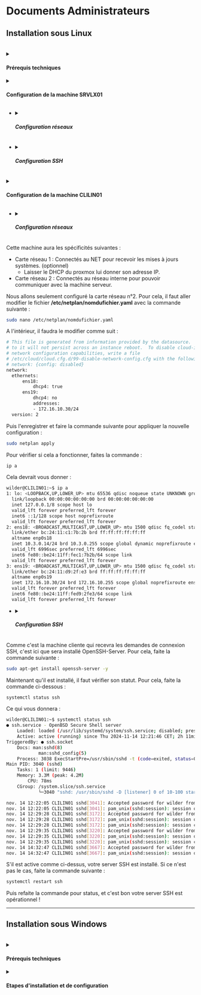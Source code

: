 # Documents Administrateurs

<summary><h2> Installation sous Linux </h2></summary>
<br>

<details>
<summary><h4> Prérequis techniques </h4></summary>
<br>

**Serveur Debian 12 (en CLI sans GUI) :**
  * Nom : **SRVLX01**
  * Compte : **root**
  * Mot de passe : **Azerty1***
  * Adresse IPv4 fixe : **172.16.10.10/24**

**Client Ubuntu 22.04/24.04 LTS :**
  * Nom : **CLILIN01**
  * Compte : **wilder**
  * Mot de passe : **Azerty1***
  * Adresse IPv4 fixe : **172.16.10.30/24**

</details>

<details>
<summary><h4> Configuration de la machine SRVLX01 </h4></summary>

  + <details>
    <summary><h5> Configuration système </h5></summary>
    <br>

    Cette machine aura les spécificités suivantes :
      * CPU : 2 cœurs
      * RAM :
        * Minimum : 512 Mo
        * Maximum : 2048 Mo
      * Stockage : Disque dur HDD de 32 Go

  </details>

  + <details>
    <summary><h5> Configuration réseaux </h5></summary>
    <br>

    Cette machine aura les spécificités suivantes :
      * Carte réseau 1 : Connectés au NET pour recevoir les mises à jours systèmes.
        * Laisser le DHCP du proxmox lui donner son adresse IP.
      * Carte réseau 2 : Connectés au réseau interne pour pouvoir communiquer avec la machine cliente.

    Nous allons seulement configuré la carte réseau N°2. Pour cela, il faut aller modifier le fichier **/etc/netplan/nomdufichier.yaml** avec la commande suivante :
    ```bash
    sudo nano /etc/netplan/nomdufichier.yaml
    ```
    A l'intérieur, il faudra le modifier comme suit :
    ``` bash
    # This file is generated from information provided by the datasource.  Changes
    # to it will not persist across an instance reboot.  To disable cloud-init's
    # network configuration capabilities, write a file
    # /etc/cloud/cloud.cfg.d/99-disable-network-config.cfg with the following:
    # network: {config: disabled}
    network:
        ethernets:
            ens18:
                dhcp4: true
            ens19:
                dhcp4: no
                addresses:
                - 172.16.10.10/24
        version: 2
    ```
    Puis l'enregistrer et faire la commande suivante pour appliquer la nouvelle configuration :
    ``` bash
    sudo netplan apply
    ```
    Pour vérifier si cela a fonctionner, faites la commande :
    ``` bash
    ip a
    ```
    Cela devrait vous donner :
    ``` bash
    1: lo: <LOOPBACK,UP,LOWER_UP> mtu 65536 qdisc noqueue state UNKNOWN group default qlen 1000
      link/loopback 00:00:00:00:00:00 brd 00:00:00:00:00:00
      inet 127.0.0.1/8 scope host lo
      valid_lft forever preferred_lft forever
      inet6 ::1/128 scope host noprefixroute
      valid_lft forever preferred_lft forever
    2: ens18: <BROADCAST,MULTICAST,UP,LOWER_UP> mtu 1500 qdisc fq_codel state UP group default qlen 1000
      link/ether bc:24:11:0b:e9:0c brd ff:ff:ff:ff:ff:ff
      altname enp0s18
      inet 10.3.0.10/24 metric 100 brd 10.3.0.255 scope global dynamic ens18
      valid_lft 5613sec preferred_lft 5613sec
      inet6 fe80::be24:11ff:fe0b:e90c/64 scope link
      valid_lft forever preferred_lft forever
    3: ens19: <BROADCAST,MULTICAST,UP,LOWER_UP> mtu 1500 qdisc fq_codel state UP group default qlen 1000
      link/ether bc:24:11:23:d2:94 brd ff:ff:ff:ff:ff:ff
      altname enp0s19
      inet 172.16.10.10/24 brd 172.16.10.255 scope global ens19
      valid_lft forever preferred_lft forever
      inet6 fe80::be24:11ff:fe23:d294/64 scope link
      valid_lft forever preferred_lft forever
    ```

  </details>


  + <details>
    <summary><h5> Configuration SSH </h5></summary>
    <br>

    La machine serveur envoie des demandes de connexion SSH, il faudra donc installer le paquet OpenSSH-Client . Pour cela, faite la commande suivante :
    ``` bash
    sudo apt-get install openssh-client -y
    ```
    Maintenant qu'il est installé, vous pouvez vérifier la connexion avec une machine cible. Pour cela, faite la commande suivante :
    ``` bash
    ssh wilder@172.16.10.30
    ```
    Il vous sera demandé un mot de passe, qui correspond à celui de l'utilisateur de la machine distante à laquelle vous vous connecter. Une fois la connexion établie, vous aurez le contrôle à distance de la machine cliente sur votre machine serveur,comme suit :
    ``` bash
    wilder@SRVLX01:~$ ssh wilder@172.16.10.30
    wilder@172.16.10.30's password:
    Welcome to Ubuntu 24.04.1 LTS (GNU/Linux 6.8.0-48-generic x86_64)
    
    * Documentation:  https://help.ubuntu.com
    * Management:     https://landscape.canonical.com
    * Support:        https://ubuntu.com/pro

    La maintenance de sécurité étendue pour Applications n'est pas activée.

    16 mises à jour peuvent être appliquées immédiatement.
    Pour afficher ces mises à jour supplémentaires, exécuter : apt list --upgradable

    Activez ESM Apps pour recevoir des futures mises à jour de sécurité supplémentaires.
    Visitez https://ubuntu.com/esm ou executez : sudo pro status

    Last login: Thu Nov 14 14:41:13 2024 from 172.16.10.10
    wilder@CLILIN01:~$
    ```
    Votre connexion est maintenant bien établie.

  </details>

</details>


<details>
<summary><h4> Configuration de la machine CLILIN01 </h4></summary>
<br>

  + <details>
    <summary><h5> Configuration systèmes </h5></summary>
    <br>

Cette machine aura les spécificités suivantes :
  * CPU : 2 cœur
  * RAM : Minimum - 512 Mo / Maximum - 2048 Mo
  * Stockage : HDD de 32 Go

  </details>


  + <details>
    <summary><h5> Configuration réseaux </h5></summary>
    <br>

Cette machine aura les spécificités suivantes :
  * Carte réseau 1 : Connectés au NET pour recevoir les mises à jours systèmes. (optionnel)
    * Laisser le DHCP du proxmox lui donner son adresse IP.
  * Carte réseau 2 : Connectés au réseau interne pour pouvoir communiquer avec la machine serveur.

Nous allons seulement configuré la carte réseau n°2. Pour cela, il faut aller modifier le fichier **/etc/netplan/nomdufichier.yaml** avec la commande suivante :
``` bash
sudo nano /etc/netplan/nomdufichier.yaml
```
A l'intérieur, il faudra le modifier comme suit :
``` bash
# This file is generated from information provided by the datasource.  Changes
# to it will not persist across an instance reboot.  To disable cloud-init's
# network configuration capabilities, write a file
# /etc/cloud/cloud.cfg.d/99-disable-network-config.cfg with the following:
# network: {config: disabled}
network:
  ethernets:
      ens18:
          dhcp4: true
      ens19:
          dhcp4: no
          addresses:
          - 172.16.10.30/24
  version: 2
```
Puis l'enregistrer et faire la commande suivante pour appliquer la nouvelle configuration :
``` bash
sudo netplan apply
```
Pour vérifier si cela a fonctionner, faites la commande :
``` bash
ip a
```
Cela devrait vous donner :
``` bash
wilder@CLILIN01:~$ ip a
1: lo: <LOOPBACK,UP,LOWER_UP> mtu 65536 qdisc noqueue state UNKNOWN group default qlen 1000
  link/loopback 00:00:00:00:00:00 brd 00:00:00:00:00:00
  inet 127.0.0.1/8 scope host lo
  valid_lft forever preferred_lft forever
  inet6 ::1/128 scope host noprefixroute
  valid_lft forever preferred_lft forever
2: ens18: <BROADCAST,MULTICAST,UP,LOWER_UP> mtu 1500 qdisc fq_codel state UP group default qlen 1000
  link/ether bc:24:11:c1:7b:2b brd ff:ff:ff:ff:ff:ff
  altname enp0s18
  inet 10.3.0.14/24 brd 10.3.0.255 scope global dynamic noprefixroute ens18
  valid_lft 6996sec preferred_lft 6996sec
  inet6 fe80::be24:11ff:fec1:7b2b/64 scope link
  valid_lft forever preferred_lft forever
3: ens19: <BROADCAST,MULTICAST,UP,LOWER_UP> mtu 1500 qdisc fq_codel state UP group default qlen 1000
  link/ether bc:24:11:d9:2f:e3 brd ff:ff:ff:ff:ff:ff
  altname enp0s19
  inet 172.16.10.30/24 brd 172.16.10.255 scope global noprefixroute ens19
  valid_lft forever preferred_lft forever
  inet6 fe80::be24:11ff:fed9:2fe3/64 scope link
  valid_lft forever preferred_lft forever
```

  </details>


  + <details>
    <summary><h5> Configuration SSH </h5></summary>
    <br>

Comme c'est la machine cliente qui recevra les demandes de connexion SSH, c'est ici que sera installé OpenSSH-Server. Pour cela, faite la commande suivante :
``` bash
sudo apt-get install openssh-server -y
```
Maintenant qu'il est installé, il faut vérifier son statut. Pour cela, faite la commande ci-dessous :
``` bash
systemctl status ssh
```
Ce qui vous donnera :
``` bash
wilder@CLILIN01:~$ systemctl status ssh
● ssh.service - OpenBSD Secure Shell server
    Loaded: loaded (/usr/lib/systemd/system/ssh.service; disabled; preset: enabled)
    Active: active (running) since Thu 2024-11-14 12:21:46 CET; 2h 11min ago
TriggeredBy: ● ssh.socket
    Docs: man:sshd(8)
            man:sshd_config(5)
    Process: 3038 ExecStartPre=/usr/sbin/sshd -t (code=exited, status=0/SUCCESS)
Main PID: 3040 (sshd)
    Tasks: 1 (limit: 9446)
    Memory: 3.3M (peak: 4.2M)
        CPU: 78ms
    CGroup: /system.slice/ssh.service
            └─3040 "sshd: /usr/sbin/sshd -D [listener] 0 of 10-100 startups"

nov. 14 12:22:05 CLILIN01 sshd[3041]: Accepted password for wilder from 172.16.10.10 port 52874 ssh2
nov. 14 12:22:05 CLILIN01 sshd[3041]: pam_unix(sshd:session): session opened for user wilder(uid=1000) by wilder(uid=0)
nov. 14 12:29:28 CLILIN01 sshd[3172]: Accepted password for wilder from 172.16.10.10 port 46424 ssh2
nov. 14 12:29:28 CLILIN01 sshd[3172]: pam_unix(sshd:session): session opened for user wilder(uid=1000) by wilder(uid=0)
nov. 14 12:29:28 CLILIN01 sshd[3172]: pam_unix(sshd:session): session closed for user wilder
nov. 14 12:29:35 CLILIN01 sshd[3220]: Accepted password for wilder from 172.16.10.10 port 41340 ssh2
nov. 14 12:29:35 CLILIN01 sshd[3220]: pam_unix(sshd:session): session opened for user wilder(uid=1000) by wilder(uid=0)
nov. 14 12:29:35 CLILIN01 sshd[3220]: pam_unix(sshd:session): session closed for user wilder
nov. 14 14:32:47 CLILIN01 sshd[3667]: Accepted password for wilder from 10.20.0.3 port 36430 ssh2
nov. 14 14:32:47 CLILIN01 sshd[3667]: pam_unix(sshd:session): session opened for user wilder(uid=1000) by wilder(uid=0)
```
S'il est active comme ci-dessus, votre server SSH est installé. Si ce n'est pas le cas, faite la commande suivante :
``` bash
systemctl restart ssh
```
Puis refaite la commande pour status, et c'est bon votre server SSH est opérationnel !

  </details>

</details>

<HR>

<summary><h2> Installation sous Windows </h2></summary>
<br>

<details>
<summary><h4> Prérequis techniques </h4></summary>
<br>

**Serveur Windows Server 2022 (avec GUI):**
  * Nom : **SRVWIN01**
  * Compte : **Administrator** (dans le groupe des admins locaux)
  * Mot de passe : **Azerty1***
  * Adresse IP fixe : **172.16.10.5/24**

**Client Windows 10 :**
  * Nom : **CLIWIN01**
  * Compte utilisateur : **wilder** (dans le groupe des admins locaux)
  * Mot de passe : **Azerty1***
  * Adresse IP fixe : **172.16.10.20/24**

</details>


<details>
<summary><h4> Etapes d'installation et de configuration </h4></summary>

#### Instruction étape par étape :

Le script va s'exécuter sur le PC WINDOWS SERVER 2022 et agir sur le PC distant WINDOWS 10 client. Il va donc falloir configurer :
  * **1- Le PC Windows Serveur**
  * **2- Le PC Windows Client**

#### Configuration et installations des deux interfaces Windows

Toutes les opératieons décrites ci-après se trouvent dans le script co_ssh.ps1 etr sont donc automatisées.
Pour commencer, il faut ouvrir Powershell en tant qu'administrateur
Installer Open ssh sur le serveur avec la commande :
``` powershell
Add-WindowsCapability -Online -Name OpenSSH.Server~~~~0.0.1.0
```
Après ça il faut démarrer le service ssh :
``` powershell
Start-Service sshd
```
Ensuite, on le configure pour qu'il démarre automatiquement :
``` powershell
Set-Service -Name -StartupType "Automatic"
```
Le démarrage du service SSH a généré le fichier de configuration C:\ProgramData\ssh\sshd_config .
Nous allons le modifier avec le bloc notes Windows :
``` powershell
notepad C:\ProgramData\ssh\sshd_config
```
Une fois le fichier ouvert, nous allons modifier la configuration du serveur SSH en autorisant la connexion par mot de passe. Pour se faire, il faut retirer le caractère # situé devant cette ligne : <br>
<P ALIGN="center"><IMG src="https://github.com/WildCodeSchool/TSSR-BDX-0924-P2-G2/tree/main/Images/notepad1.png" width=600></P>
<br>

Nous devons ajouter la prise en charge de PowerShell en l'intégrant en tant que sous-système, sinon il n'y a que quelques commandes qui vont fonctionner (non PowerShell). Vous devez ajouter cette nouvelle ligne à la suite de ces deux lignes :
``` powershell
Subsystem powershell c:/progra~1/powershell/7/pwsh.exe -sshs -NoLogo
```
Ce qui donnera :
<P ALIGN="center"><IMG src="https://github.com/WildCodeSchool/TSSR-BDX-0924-P2-G2/tree/main/Images/notepad2.png" width=600></P>

</details>

